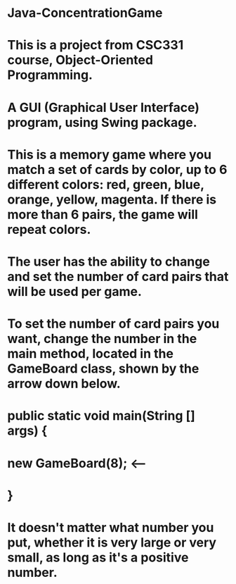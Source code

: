 # Java-ConcentrationGame
# This is a project from CSC331 course, Object-Oriented Programming.
# A GUI (Graphical User Interface) program, using Swing package.
# This is a memory game where you match a set of cards by color, up to 6 different colors: red, green, blue, orange, yellow, magenta. If there is more than 6 pairs, the game will repeat colors. 
# The user has the ability to change and set the number of card pairs that will be used per game. 
# To set the number of card pairs you want, change the number in the main method, located in the GameBoard class, shown by the arrow down below.
# public static void main(String [] args) {
# new GameBoard(8); <--
# }
# It doesn't matter what number you put, whether it is very large or very small, as long as it's a positive number.
